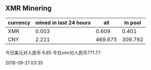 ## XMR Minering

|currency|mined in last 24 hours|all|in pool|
|---|---|---|---|
|XMR|0.003|0.609|0.401|
|CNY|2.211|469.675|309.792|

今日美元对人民币 6.85	今日xmr对人民币771.77


2018-09-21 03:35